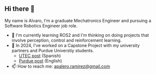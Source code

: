 ## Hi there 👋

My name is Alvaro, I'm a graduate Mechatronics Engineer and pursuing a Software Robotics Engineer job role.

- 🤖 I'm currently learning ROS2 and I'm thinking on doing projects that involve perception, control and reinforcement learning.
- 🌱 In 2024, I've worked on a Capstone Project with my university partners and Purdue Universtiy students.
  - [UTEC post](https://www.linkedin.com/posts/utec-universidad-de-ingenieria-y-tecnologia_utec-purdue-reinventaelmundo-activity-7293343257927847938-kA5q?utm_source=share&utm_medium=member_desktop&rcm=ACoAADhSWmMB-O3iz6fCUoSP3BbYIjXIMe8FIIk) (Spanish)
  - [Purdue post](https://polytechnic.purdue.edu/capstone-project/utec-x-purdue-beach-cleaning-robot) (English)
- 📫 How to reach me: apalero.ramirez@gmail.com
<!--
**Alvaro2304/alvaro2304** is a ✨ _special_ ✨ repository because its `README.md` (this file) appears on your GitHub profile.

Here are some ideas to get you started:

- 🔭 I’m currently working on ...
- 🌱 I’m currently learning ...
- 👯 I’m looking to collaborate on ...
- 🤔 I’m looking for help with ...
- 💬 Ask me about ...
- 📫 How to reach me: ...
- 😄 Pronouns: ...
- ⚡ Fun fact: ...
-->
